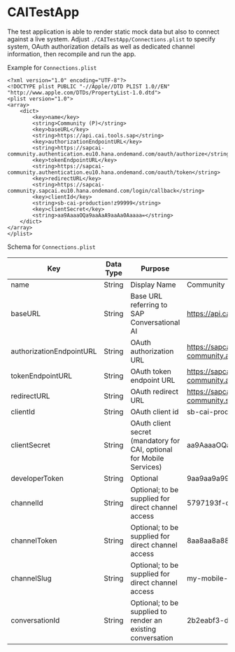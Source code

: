 # CAITestApp

The test application is able to render static mock data but also to connect against a live system. Adjust `./CAITestApp/Connections.plist` to specify system, OAuth authorization details as well as dedicated channel information, then recompile and run the app.

Example for `Connections.plist`

```
<?xml version="1.0" encoding="UTF-8"?>
<!DOCTYPE plist PUBLIC "-//Apple//DTD PLIST 1.0//EN" "http://www.apple.com/DTDs/PropertyList-1.0.dtd">
<plist version="1.0">
<array>
	<dict>
		<key>name</key>
		<string>Community (P)</string>
		<key>baseURL</key>
		<string>https://api.cai.tools.sap</string>
		<key>authorizationEndpointURL</key>
		<string>https://sapcai-community.authentication.eu10.hana.ondemand.com/oauth/authorize</string>
		<key>tokenEndpointURL</key>
		<string>https://sapcai-community.authentication.eu10.hana.ondemand.com/oauth/token</string>
		<key>redirectURL</key>
		<string>https://sapcai-community.sapcai.eu10.hana.ondemand.com/login/callback</string>
		<key>clientId</key>
		<string>sb-cai-production!z99999</string>
		<key>clientSecret</key>
		<string>aa9AaaaOQa9aaAaA9aaAa0Aaaaa=</string>
	</dict>
</array>
</plist>
```

Schema for `Connections.plist`

|Key|Data Type|Purpose|Example|
|---|---|---|---|
|name|String|Display Name|Community|
|baseURL|String|Base URL referring to SAP Conversational AI|https://api.cai.tools.sap|
|authorizationEndpointURL|String|OAuth authorization URL|https://sapcai-community.authentication.eu10.hana.ondemand.com/oauth/authorize|
|tokenEndpointURL|String|OAuth token endpoint URL|https://sapcai-community.authentication.eu10.hana.ondemand.com/oauth/token|
|redirectURL|String|OAuth redirect URL|https://sapcai-community.sapcai.eu10.hana.ondemand.com/login/callback|
|clientId|String|OAuth client id|sb-cai-production!z99999|
|clientSecret|String|OAuth client secret (mandatory for CAI, optional for Mobile Services)|aa9AaaaOQa9aaAaA9aaAa0Aaaaa=|
|developerToken|String|Optional|9aa9aa9a99aa9a9a9a9a999a9a99a99a|
|channelId|String|Optional; to be supplied for direct channel access|5797193f-dd10-481f-a044-6a389151f98e|
|channelToken|String|Optional; to be supplied for direct channel access|8aa8aa8a88aa8a8a8a8a888a8a88a88a|
|channelSlug|String|Optional; to be supplied for direct channel access|my-mobile-bot-slug-name|
|conversationId|String|Optional; to be supplied to render an existing conversation|2b2eabf3-d995-45a7-b8c5-1d36d626fcfe|
